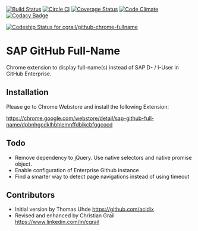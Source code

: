 [![Build Status](https://travis-ci.org/cgrail/github-chrome-fullname.svg?branch=master)](https://travis-ci.org/cgrail/github-chrome-fullname)
[![Circle CI](https://circleci.com/gh/cgrail/github-chrome-fullname/tree/master.svg?style=svg)](https://circleci.com/gh/cgrail/github-chrome-fullname/tree/master)
[![Coverage Status](https://coveralls.io/repos/cgrail/github-chrome-fullname/badge.svg?branch=master)](https://coveralls.io/r/cgrail/github-chrome-fullname?branch=master)
[![Code Climate](https://codeclimate.com/github/cgrail/github-chrome-fullname/badges/gpa.svg)](https://codeclimate.com/github/cgrail/github-chrome-fullname/code)
[![Codacy Badge](https://www.codacy.com/project/badge/388c23cae96e4eae996175411774f6a2)](https://www.codacy.com/app/christian_3/github-chrome-fullname)

[ ![Codeship Status for cgrail/github-chrome-fullname](https://codeship.com/projects/9da71260-ed3f-0132-7e77-0eee9d4772fa/status?branch=master)](https://codeship.com/projects/83966)

SAP GitHub Full-Name
=====================

Chrome extension to display full-name(s) instead of SAP D- / I-User in GitHub Enterprise.

Installation
------------

Please go to Chrome Webstore and install the following Extension:

https://chrome.google.com/webstore/detail/sap-github-full-name/dpbnhgcdklhbhlemnffdbikcbfggcocd

Todo
----

- Remove dependency to jQuery. Use native selectors and native promise object.
- Enable configuration of Enterprise Github instance
- Find a smarter way to detect page navigations instead of using timeout


Contributors
------------

- Initial version by Thomas Uhde https://github.com/acidix
- Revised and enhanced by Christian Grail https://www.linkedin.com/in/cgrail

